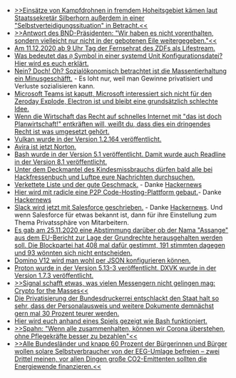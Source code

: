 * [>>Einsätze von Kampfdrohnen in fremdem Hoheitsgebiet kämen laut Staatssekretär Silberhorn außerdem in einer "Selbstverteidigungssituation" in Betracht.<<](https://blog.fefe.de/?ts=a1378269)
* [>>Antwort des BND-Präsidenten: "Wir haben es nicht vorenthalten, sondern vielleicht nur nicht in der gebotenen Eile weitergegeben."<<](https://blog.fefe.de/?ts=a137f885)
* [Am 11.12.2020 ab 9 Uhr Tag der Fernsehrat des ZDFs als Lifestream.](https://netzpolitik.org/2020/neues-aus-dem-fernsehrat-69-erstmals-virtuell-erstmals-per-livestream/)
* [Was bedeutet das `@` Symbol in einer systemd Unit Konfigurationsdatei? Hier wird es euch erklärt.](https://opensource.com/article/20/12/multiple-service-instances-systemctl)
* [Nein? Doch! Oh? Sozialökonomisch betrachtet ist die Massentierhaltung ein Minusgeschäfft.](https://netzfrauen.org/2020/12/07/agriculture/) - Es loht nur, weil man Gewinne privatisiert und Verluste sozialisieren kann.
* [Microsoft Teams ist kaputt, Microsoft interessiert sich nicht für den Zeroday Explode, Electron ist und bleibt eine grundsätzlich schlechte Idee.](https://blog.fefe.de/?ts=a130d774)
* [Wenn die Wirtschaft das Recht auf schnelles Internet mit "das ist doch Planwirtschaft!" entkräften will, weißt du, dass dies ein dringendes Recht ist was umgesetzt gehört.](https://netzpolitik.org/2020/recht-auf-schnelles-internet-abgesang-auf-eine-gute-idee/)
* [Vulkan wurde in der Version 1.2.164 veröffentlicht.](https://www.phoronix.com/scan.php?page=news_item&px=Vulkan-1.2.164-Released)
* [Avira ist jetzt Norton.](https://www.bleepingcomputer.com/news/security/nortonlifelock-purchases-avira-for-360-million/)
* [Bash wurde in der Version 5.1 veröffentlicht. Damit wurde auch Readline in der Version 8.1 veröffentlicht.](https://lwn.net/Articles/839212)
* [Unter dem Deckmantel des Kindesmissbrauchs dürfen bald alle bei Hackfressenbuch und Luftpe eure Nachrichten durchsuchen.](https://netzpolitik.org/2020/gesetz-gegen-kindesmissbrauch-eu-parlament-gibt-weg-frei-fuer-durchleuchten-privater-nachrichten/)
* [Verkettete Liste und der gute Geschmack.](https://github.com/mkirchner/linked-list-good-taste) - Danke [Hackernews](http://n-gate.com/hackernews/2020/12/07/0/)
* [Hier wird mit radicle eine P2P Code-Hosting-Plattform gebaut.](https://radicle.xyz)- Danke [Hackernews](http://n-gate.com/hackernews/2020/12/07/0/)
* [Slack wird jetzt mit Salesforce geschrieben.](https://www.salesforce.com/news/press-releases/2020/12/01/salesforce-definitive-agreement-update/) - Danke [Hackernews](http://n-gate.com/hackernews/2020/12/07/0/). Und wenn Salesforce für etwas bekannt ist, dann für ihre Einstellung zum Thema Privatssphäre von Mitarbeitern.
* [Es gab am 25.11.2020 eine Abstimmung darüber ob der Nama "Assange" aus dem EU-Bericht zur Lage der Grundrechte herausgehalten werden soll. Die Blockpartei hat 408 mal dafür gestimmt, 191 stimmten dagegen und 93 wönnten sich nicht entscheiden.](https://martinsonneborn.de/assange-abstimmung/)
* [Domino V12 wird man wohl per JSON konfigurieren können.](http://blog.nashcom.de/nashcomblog.nsf/dx/domino-one-touch-setup.htm)
* [Proton wurde in der Version 5.13-3 veröffentlicht. DXVK wurde in der Version 1.7.3 veröffentlicht.](https://www.phoronix.com/scan.php?page=news_item&px=Proton-5.13-3-Released)
* [>>Signal schafft etwas, was vielen Messengern nicht gelingen mag: Crypto for the Masses<<](https://www.kuketz-blog.de/signal-hohe-sicherheit-und-zero-knowledge-prinzip-messenger-teil9/)
* [Die Privatisierung der Bundesdruckerrei entschlackt den Staat halt so sehr, dass der Personalausweis und weitere Dokumente demnächst gern mal 30 Prozent teurer werden.](https://www.finanzen.de/news/2021-personalausweis-10-euro-mehr)
* [Hier wird euch anhand eines Spiels gezeigt wie Bash funktioniert.](https://opensource.com/article/20/12/learn-bash)
* [>>Spahn: "Wenn alle zusammenhalten, können wir Corona überstehen, ohne Pflegekräfte besser zu bezahlen"<<](http://feedproxy.google.com/~r/blogspot/rkEL/~3/bPv9lIpADBE/spahn-wenn-alle-zusammenhalten-konnen.html)
* [>>Alle Bundesländer und knapp 60 Prozent der Bürgerinnen und Bürger wollen solare Selbstverbraucher von der EEG-Umlage befreien – zwei Drittel meinen, vor allen Dingen große CO2-Emittenten sollten die Energiewende finanzieren.<<](https://www.sonnenseite.com/de/energie/mehrheit-gegen-sonnensteuer/)
